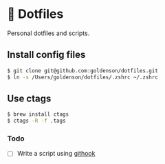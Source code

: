 # 📝  Dotfiles

Personal dotfiles and scripts.

## Install config files
```bash
$ git clone git@github.com:goldenson/dotfiles.git
$ ln -s /Users/goldenson/dotfiles/.zshrc ~/.zshrc
```

## Use ctags

```bash
$ brew install ctags
$ ctags -R -f .tags
```

### Todo
- [ ] Write a script using [githook](http://tbaggery.com/2011/08/08/effortless-ctags-with-git.html)

